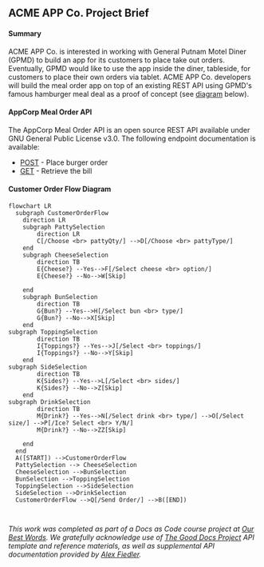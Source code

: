 ## ACME APP Co. Project Brief

#### Summary
ACME APP Co. is interested in working with General Putnam Motel Diner (GPMD) to build an app for its customers to place take out orders. Eventually, GPMD would like to use the app inside the diner, tableside, for customers to place their own orders via tablet. ACME APP Co. developers will build the meal order app on top of an existing REST API using GPMD's famous hamburger meal deal as a proof of concept (see [diagram](#customer-order-flow-diagram) below).

#### AppCorp Meal Order API
The AppCorp Meal Order API is an open source REST API available under GNU General Public License v3.0. The following endpoint documentation is available:
- [POST](https://github.com/TechWriterMelissa/student-showcase/blob/main/student-work/2023/Melissa-Ligertwood/api-final-project/get.md) - Place burger order
- [GET](student-work/2023/Melissa-Ligertwood/api-final-project/get.md) - Retrieve the bill

#### Customer Order Flow Diagram

```mermaid
flowchart LR
  subgraph CustomerOrderFlow
    direction LR
    subgraph PattySelection
        direction LR
        C[/Choose <br> pattyQty/] -->D[/Choose <br> pattyType/]
    end
    subgraph CheeseSelection
        direction TB
        E{Cheese?} --Yes-->F[/Select cheese <br> option/]
        E{Cheese?} --No-->W[Skip]

    end
    subgraph BunSelection
        direction TB
        G{Bun?} --Yes-->H[/Select bun <br> type/]
        G{Bun?} --No-->X[Skip]
    end
subgraph ToppingSelection
        direction TB
        I{Toppings?} --Yes-->J[/Select <br> toppings/]
        I{Toppings?} --No-->Y[Skip]
    end
subgraph SideSelection
        direction TB
        K{Sides?} --Yes-->L[/Select <br> sides/]
        K{Sides?} --No-->Z[Skip]
    end
subgraph DrinkSelection
        direction TB
        M{Drink?} --Yes-->N[/Select drink <br> type/] -->O[/Select size/] -->P[/Ice? Select <br> Y/N/]
        M{Drink?} --No-->ZZ[Skip]
        
    end 
  end
  A([START]) -->CustomerOrderFlow
  PattySelection --> CheeseSelection
  CheeseSelection -->BunSelection
  BunSelection -->ToppingSelection
  ToppingSelection -->SideSelection
  SideSelection -->DrinkSelection
  CustomerOrderFlow -->Q[/Send Order/] -->B([END])

  
```

*This work was completed as part of a Docs as Code course project at [Our Best Words](https://ourbestwords.com/training-courses/skills-courses/). We gratefully acknowledge use of [The Good Docs Project](https://gitlab.com/tgdp/templates/-/tree/main/api-reference?ref_type=heads) API template and reference materials, as well as supplemental API documentation provided by [Alex Fiedler](https://www.linkedin.com/feed/update/urn:li:activity:6626465471241732096/).* 
